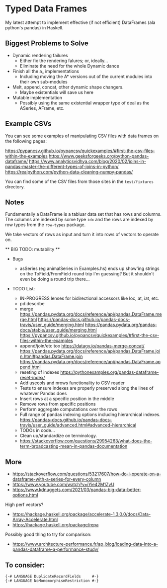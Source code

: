 # Typed Data Frames

My latest attempt to implement effective (if not efficient) DataFrames (ala
python's pandas) in Haskell.

## Biggest Problems to Solve

* Dynamic rendering failures
  - Either fix the rendering falures; or, ideally...
  - Eliminate the need for the whole Dynamic dance
* Finish all the a_ implementations
  - Including moving the A* versions out of the current modules into
    their own sub-modules
* Melt, append, concat, other dynamic shape changers.
  - Maybe existentials will save us here
* Mutable implementation
  - Possibly using the same existential wrapper type of deal as
    the ASeries, AFrame, etc.

## Example CSVs

You can see some examples of manipulating CSV files with data frames on the
following pages:

https://pypancsv.github.io/pypancsv/quickexamples/#first-the-csv-files-within-the-examples
https://www.geeksforgeeks.org/python-pandas-dataframe/
https://www.analyticsvidhya.com/blog/2020/02/joins-in-pandas-master-the-different-types-of-joins-in-python/
https://realpython.com/python-data-cleaning-numpy-pandas/

You can find some of the CSV files from those sites in the `test/fixtures`
directory.

## Notes

Fundamentally a DataFrame is a tabluar data set that has rows and columns.  The
columns are indexed by some type `idx` and the rows are indexed by row types
from the `row-types` package.

We take vectors of rows as input and turn it into rows of vectors to operate on.

** BIG TODO: mutability **

- Bugs
  - asSeries (eg animalSeries in Examples.hs) ends up show'ing strings
    on the ToField/FromField round trip I'm guessing?  But it shouldn't
    even be doing a round trip there...

- TODO List:
  - IN-PROGRESS lenses for bidirectional accessors like loc, at, iat, etc.
  - pd.describe
  - merge
    https://pandas.pydata.org/docs/reference/api/pandas.DataFrame.merge.html
    https://pandas-docs.github.io/pandas-docs-travis/user_guide/merging.html
    https://pandas.pydata.org/pandas-docs/stable/user_guide/merging.html
    https://pypancsv.github.io/pypancsv/quickexamples/#first-the-csv-files-within-the-examples
  - append/join/etc too
    https://datagy.io/pandas-merge-concat/
    https://pandas.pydata.org/docs/reference/api/pandas.DataFrame.join.html#pandas.DataFrame.join
    https://pandas.pydata.org/docs/reference/api/pandas.DataFrame.append.html
  - reseting of indexes
    https://pythonexamples.org/pandas-dataframe-reset-index/
  - Add usecols and nrows functionality to CSV reader
  - Tests to ensure indexes are properly preserved along the lines of
    whatever Pandas does
  - Insert rows at a specific position in the middle
  - Remove rows from specific positions
  - Perform aggregate computations over the rows
  - Full range of pandas indexing options including hierarchical indexes.
    https://pandas-docs.github.io/pandas-docs-travis/user_guide/advanced.html#advanced-hierarchical
  - TODOs in code...
  - Clean up/standardize on terminology.
  - https://stackoverflow.com/questions/29954263/what-does-the-term-broadcasting-mean-in-pandas-documentation

## More

- https://stackoverflow.com/questions/53217607/how-do-i-operate-on-a-dataframe-with-a-series-for-every-column
- https://www.youtube.com/watch?v=iYie42M1ZyU
- https://www.kdnuggets.com/2021/03/pandas-big-data-better-options.html

High perf vectors?
- https://hackage.haskell.org/package/accelerate-1.3.0.0/docs/Data-Array-Accelerate.html
- https://hackage.haskell.org/package/repa

Possibly good thing to try for comparison:
- https://www.architecture-performance.fr/ap_blog/loading-data-into-a-pandas-dataframe-a-performance-study/

## To consider:

    {-# LANGUAGE DuplicateRecordFields     #-}
    {-# LANGUAGE NoMonomorphismRestriction #-}
